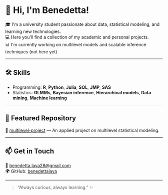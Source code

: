 # 👋 Hi, I'm Benedetta!

🎓 I'm a university student passionate about data, statistical modeling, and learning new technologies.  
💻 Here you'll find a collection of my academic and personal projects.  
📊 I'm currently working on multilevel models and scalable inference techniques (not here yet)

---

## 🛠️ Skills

- Programming: **R**, **Python**, **Julia**, **SQL**, **JMP**, **SAS**
- Statistics: **GLMMs**, **Bayesian inference**, **Hierarchical models**, **Data mining**, **Machine learning**

---

## 📂 Featured Repository

🔹 [multilevel-project](https://github.com/benedettalava/multilevel-project) — An applied project on multilevel statistical modeling.

---

## 📫 Get in Touch

📧 benedetta.lava28@gmail.com  
🌍 GitHub: [benedettalava](https://github.com/benedettalava)

---

> “Always curious, always learning.” ✨
